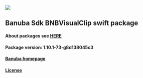 [![](https://www.banuba.com/hubfs/Banuba_November2018/Images/Banuba%20SDK.png)](https://docs.banuba.com/face-ar-sdk-v1/ios/ios_overview)

## Banuba Sdk BNBVisualClip swift package

#### About packages see [HERE](https://docs.banuba.com/face-ar-sdk-v1/ios/ios_packages)

#### Package version: **1.10.1-73-g8d138045c3**

#### **[Banuba homepage](https://banuba.com)**

#### **[License](https://www.banuba.com/terms)**
